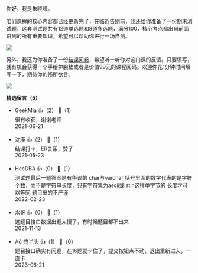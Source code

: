 你好，我是朱晓峰。

咱们课程的核心内容都已经更新完了，在临近告别前，我还给你准备了一份期末测试题，这套测试题共有12道单选题和8道多选题，满分100，核心考点都出自前面讲到的所有重要知识，希望可以帮助你进行一场自测。

[![](https://static001.geekbang.org/resource/image/28/a4/28d1be62669b4f3cc01c36466bf811a4.png?wh=1142%2A201)](http://time.geekbang.org/quiz/intro?act_id=444&exam_id=1513)

另外，我还为你准备了一份[结课问卷](https://jinshuju.net/f/H556x1)，希望听一听你对这门课的反馈。只要填写，就有机会获得一个手绘护腕垫或者是价值99元的课程阅码。欢迎你花1分钟时间填写一下，期待你的畅所欲言。

[![](https://static001.geekbang.org/resource/image/2c/34/2c9d5fc92a31e86a25f68bab00dc4734.jpg?wh=1142%2A801)](https://jinshuju.net/f/H556x1)
<div><strong>精选留言（5）</strong></div><ul>
<li><span>GeekMia</span> 👍（2） 💬（1）<div>很有收获，谢谢老师</div>2021-06-21</li><br/><li><span>沈康</span> 👍（2） 💬（1）<div>结课打卡，ER关系，赞了</div>2021-05-23</li><br/><li><span>HccDBA</span> 👍（0） 💬（1）<div>测试题最后一题答案是有争议的 char与varchar 括号里面的数字代表的是字符个数，而不是字符串长度，只有字符集为ascii或latin这样单字节的 长度才可以等同 题目出的不严谨</div>2022-02-23</li><br/><li><span>水哥</span> 👍（0） 💬（1）<div>这题目接口数据出题太慢了，有时候题目都不出来</div>2021-11-13</li><br/><li><span>A 拽丫头</span> 👍（1） 💬（0）<div>题目接口确实有问题，在16题就卡住了，提交按钮点不动，退出重新进入，一直卡</div>2023-06-21</li><br/>
</ul>